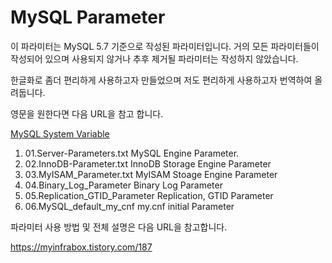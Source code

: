 # MySQL Parameter

이 파라미터는 MySQL 5.7 기준으로 작성된 파라미터입니다. 거의 모든 파라미터들이 작성되어 있으며 사용되지 않거나 추후 제거될 파라미터는 작성하지 않았습니다.

한글화로 좀더 편리하게 사용하고자 만들었으며 저도 편리하게 사용하고자 번역하여 올려둡니다.

영문을 원한다면 다음 URL을 참고 합니다.

[MySQL System Variable](https://dev.mysql.com/doc/refman/5.7/en/server-system-variables.html)

1. 01.Server-Parameters.txt
   MySQL Engine Parameter.
2. 02.InnoDB-Parameter.txt
   InnoDB Storage Engine Parameter
3. 03.MyISAM_Parameter.txt
   MyISAM Stoage Engine Parameter
4. 04.Binary_Log_Parameter
   Binary Log Parameter
5. 05.Replication_GTID_Parameter
   Replication, GTID Parameter
6. 06.MySQL_default_my_cnf
   my.cnf initial Parameter

파라미터 사용 방법 및 전체 설명은 다음 URL을 참고합니다.

https://myinfrabox.tistory.com/187